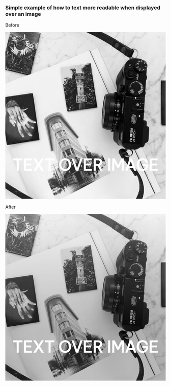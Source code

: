### Simple example of how to text more readable when displayed over an image

Before

![before image](./images/before.png)

After

![after image](./images/after.png)

